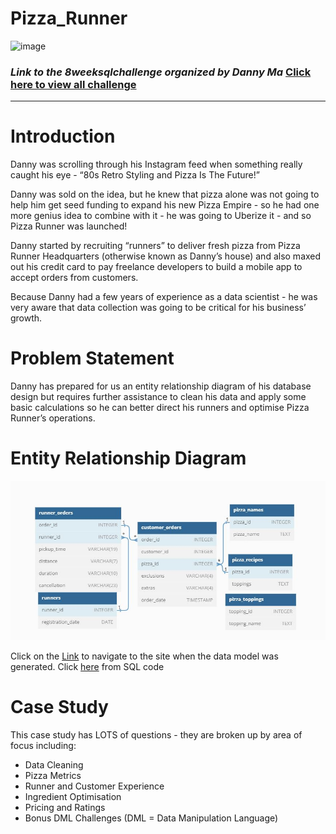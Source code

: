 # Pizza_Runner
![image](https://user-images.githubusercontent.com/108492188/229355288-b1d30175-28a8-4efb-9802-4356392e5ec1.png)

### _Link to the 8weeksqlchallenge organized by Danny Ma_ [Click here to view all challenge](https://8weeksqlchallenge.com/case-study-2/)
----
# Introduction
Danny was scrolling through his Instagram feed when something really caught his eye - “80s Retro Styling and Pizza Is The Future!”

Danny was sold on the idea, but he knew that pizza alone was not going to help him get seed funding to expand his new Pizza Empire - so he had one more genius idea to combine with it - he was going to Uberize it - and so Pizza Runner was launched!

Danny started by recruiting “runners” to deliver fresh pizza from Pizza Runner Headquarters (otherwise known as Danny’s house) and also maxed out his credit card to pay freelance developers to build a mobile app to accept orders from customers. 

Because Danny had a few years of experience as a data scientist - he was very aware that data collection was going to be critical for his business’ growth.

# Problem Statement 
Danny has prepared for us an entity relationship diagram of his database design but requires further assistance to clean his data and apply some basic calculations so he can better direct his runners and optimise Pizza Runner’s operations.

# Entity Relationship Diagram 

![image](EDR.JPG)

Click on the [Link](https://dbdiagram.io/d/5f3e085ccf48a141ff558487/?utm_source=dbdiagram_embed&utm_medium=bottom_open) to navigate to the site when the data model was generated. Click [here](https://github.com/Aosanusi30/Case-Study-2---Pizza-Runner/commit/93822accac78ecff03b8fdcffe179678dfe01c1d) from SQL code 

# Case Study 
This case study has LOTS of questions - they are broken up by area of focus including:

- Data Cleaning
- Pizza Metrics
- Runner and Customer Experience
- Ingredient Optimisation
- Pricing and Ratings
- Bonus DML Challenges (DML = Data Manipulation Language)
